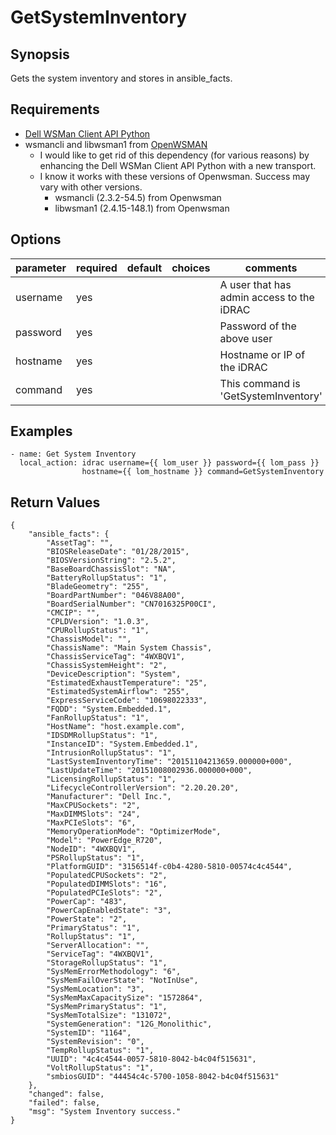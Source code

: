 # GetSystemInventory

## Synopsis

Gets the system inventory and stores in ansible_facts.

## Requirements

* [Dell WSMan Client API Python](https://github.com/hbeatty/dell-wsman-client-api-python)
* wsmancli and libwsman1 from [OpenWSMAN](https://openwsman.github.io/)
  * I would like to get rid of this dependency (for various reasons) by enhancing the Dell WSMan Client API Python with a new transport.
  * I know it works with these versions of Openwsman. Success may vary with other versions.
    * wsmancli (2.3.2-54.5) from Openwsman
    * libwsman1 (2.4.15-148.1) from Openwsman

## Options

| parameter  | required | default | choices   | comments                                  |
| ---------  | -------- | ------- | -------   | --------                                  |
| username   | yes      |         |           | A user that has admin access to the iDRAC |
| password   | yes      |         |           | Password of the above user                |
| hostname   | yes      |         |           | Hostname or IP of the iDRAC               |
| command    | yes      |         |           | This command is 'GetSystemInventory'      |

## Examples

```
- name: Get System Inventory
  local_action: idrac username={{ lom_user }} password={{ lom_pass }}
                hostname={{ lom_hostname }} command=GetSystemInventory
```

## Return Values

```
{
    "ansible_facts": {
        "AssetTag": "", 
        "BIOSReleaseDate": "01/28/2015", 
        "BIOSVersionString": "2.5.2", 
        "BaseBoardChassisSlot": "NA", 
        "BatteryRollupStatus": "1", 
        "BladeGeometry": "255", 
        "BoardPartNumber": "046V88A00", 
        "BoardSerialNumber": "CN7016325P00CI", 
        "CMCIP": "", 
        "CPLDVersion": "1.0.3", 
        "CPURollupStatus": "1", 
        "ChassisModel": "", 
        "ChassisName": "Main System Chassis", 
        "ChassisServiceTag": "4WXBQV1", 
        "ChassisSystemHeight": "2", 
        "DeviceDescription": "System", 
        "EstimatedExhaustTemperature": "25", 
        "EstimatedSystemAirflow": "255", 
        "ExpressServiceCode": "10698022333", 
        "FQDD": "System.Embedded.1", 
        "FanRollupStatus": "1", 
        "HostName": "host.example.com", 
        "IDSDMRollupStatus": "1", 
        "InstanceID": "System.Embedded.1", 
        "IntrusionRollupStatus": "1", 
        "LastSystemInventoryTime": "20151104213659.000000+000", 
        "LastUpdateTime": "20151008002936.000000+000", 
        "LicensingRollupStatus": "1", 
        "LifecycleControllerVersion": "2.20.20.20", 
        "Manufacturer": "Dell Inc.", 
        "MaxCPUSockets": "2", 
        "MaxDIMMSlots": "24", 
        "MaxPCIeSlots": "6", 
        "MemoryOperationMode": "OptimizerMode", 
        "Model": "PowerEdge_R720", 
        "NodeID": "4WXBQV1", 
        "PSRollupStatus": "1", 
        "PlatformGUID": "3156514f-c0b4-4280-5810-00574c4c4544", 
        "PopulatedCPUSockets": "2", 
        "PopulatedDIMMSlots": "16", 
        "PopulatedPCIeSlots": "2", 
        "PowerCap": "483", 
        "PowerCapEnabledState": "3", 
        "PowerState": "2", 
        "PrimaryStatus": "1", 
        "RollupStatus": "1", 
        "ServerAllocation": "", 
        "ServiceTag": "4WXBQV1", 
        "StorageRollupStatus": "1", 
        "SysMemErrorMethodology": "6", 
        "SysMemFailOverState": "NotInUse", 
        "SysMemLocation": "3", 
        "SysMemMaxCapacitySize": "1572864", 
        "SysMemPrimaryStatus": "1", 
        "SysMemTotalSize": "131072", 
        "SystemGeneration": "12G_Monolithic", 
        "SystemID": "1164", 
        "SystemRevision": "0", 
        "TempRollupStatus": "1", 
        "UUID": "4c4c4544-0057-5810-8042-b4c04f515631", 
        "VoltRollupStatus": "1", 
        "smbiosGUID": "44454c4c-5700-1058-8042-b4c04f515631"
    }, 
    "changed": false, 
    "failed": false, 
    "msg": "System Inventory success."
}
```

